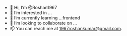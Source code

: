 - 👋 Hi, I’m @Roshan1967
- 👀 I’m interested in ...
- 🌱 I’m currently learning ...frontend
- 💞️ I’m looking to collaborate on ...
- 📫 You can reach me at 1967roshankumar@gmail.com.

<!---
Roshan1967/Roshan1967 is a ✨ special ✨ repository because its `README.md` (this file) appears on your GitHub profile.
You can click the Preview link to take a look at your changes.
--->
